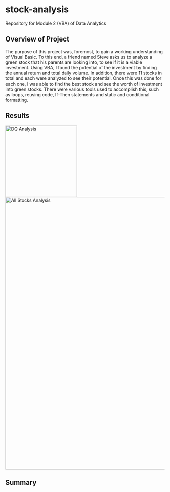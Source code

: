 # stock-analysis
Repository for Module 2 (VBA) of Data Analytics
## Overview of Project
The purpose of this project was, foremost, to gain a working understanding of Visual Basic. To this end, a friend named Steve asks us to analyze a green stock that his parents are looking into, to see if it is a viable investment. Using VBA, I found the potential of the investment by finding the annual return and total daily volume. In addition, there were 11 stocks in total and each were analyzed to see their potential. Once this was done for each one, I was able to find the best stock and see the worth of investment into green stocks. There were various tools used to accomplish this, such as loops, reusing code, If-Then statements and static and conditional formatting.
## Results
<img width="227" alt="DQ Analysis" src="https://user-images.githubusercontent.com/95828604/147902910-e5ca806c-db64-4f3d-a3c4-5910e8ddb015.png">
<img width="861" alt="All Stocks Analysis" src="https://user-images.githubusercontent.com/95828604/147902935-2b682a27-e338-427d-8870-d90bde0e0e19.png">

## Summary
